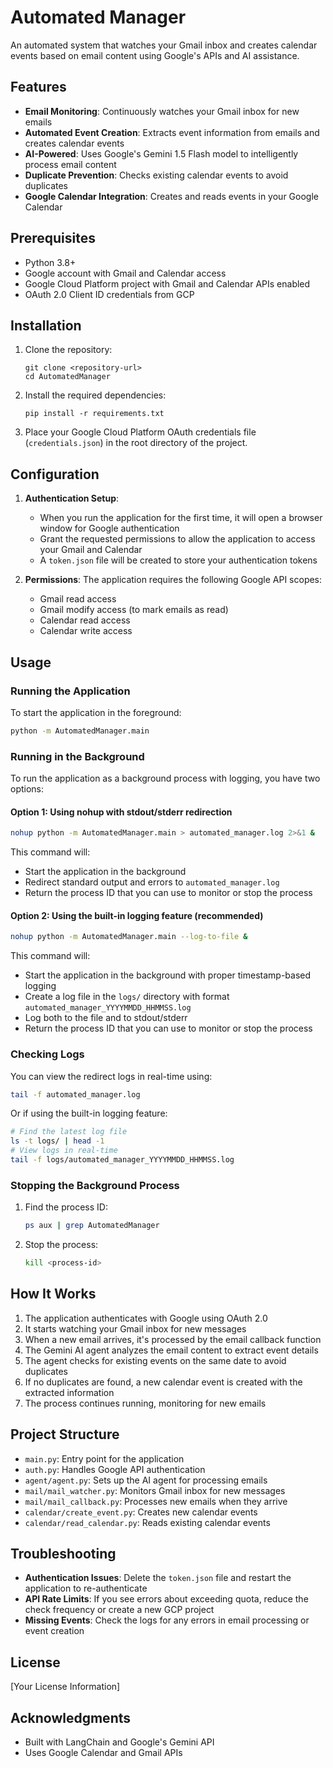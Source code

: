 # Automated Manager

An automated system that watches your Gmail inbox and creates calendar events based on email content using Google's APIs and AI assistance.

## Features

- **Email Monitoring**: Continuously watches your Gmail inbox for new emails
- **Automated Event Creation**: Extracts event information from emails and creates calendar events
- **AI-Powered**: Uses Google's Gemini 1.5 Flash model to intelligently process email content
- **Duplicate Prevention**: Checks existing calendar events to avoid duplicates
- **Google Calendar Integration**: Creates and reads events in your Google Calendar

## Prerequisites

- Python 3.8+
- Google account with Gmail and Calendar access
- Google Cloud Platform project with Gmail and Calendar APIs enabled
- OAuth 2.0 Client ID credentials from GCP

## Installation

1. Clone the repository:
   ```
   git clone <repository-url>
   cd AutomatedManager
   ```

2. Install the required dependencies:
   ```
   pip install -r requirements.txt
   ```

3. Place your Google Cloud Platform OAuth credentials file (`credentials.json`) in the root directory of the project.

## Configuration

1. **Authentication Setup**:
   - When you run the application for the first time, it will open a browser window for Google authentication
   - Grant the requested permissions to allow the application to access your Gmail and Calendar
   - A `token.json` file will be created to store your authentication tokens

2. **Permissions**:
   The application requires the following Google API scopes:
   - Gmail read access
   - Gmail modify access (to mark emails as read)
   - Calendar read access
   - Calendar write access

## Usage

### Running the Application

To start the application in the foreground:

```bash
python -m AutomatedManager.main
```

### Running in the Background

To run the application as a background process with logging, you have two options:

#### Option 1: Using nohup with stdout/stderr redirection

```bash
nohup python -m AutomatedManager.main > automated_manager.log 2>&1 &
```

This command will:
- Start the application in the background
- Redirect standard output and errors to `automated_manager.log`
- Return the process ID that you can use to monitor or stop the process

#### Option 2: Using the built-in logging feature (recommended)

```bash
nohup python -m AutomatedManager.main --log-to-file &
```

This command will:
- Start the application in the background with proper timestamp-based logging
- Create a log file in the `logs/` directory with format `automated_manager_YYYYMMDD_HHMMSS.log`
- Log both to the file and to stdout/stderr
- Return the process ID that you can use to monitor or stop the process

### Checking Logs

You can view the redirect logs in real-time using:

```bash
tail -f automated_manager.log
```

Or if using the built-in logging feature:

```bash
# Find the latest log file
ls -t logs/ | head -1
# View logs in real-time
tail -f logs/automated_manager_YYYYMMDD_HHMMSS.log
```

### Stopping the Background Process

1. Find the process ID:
   ```bash
   ps aux | grep AutomatedManager
   ```

2. Stop the process:
   ```bash
   kill <process-id>
   ```

## How It Works

1. The application authenticates with Google using OAuth 2.0
2. It starts watching your Gmail inbox for new messages
3. When a new email arrives, it's processed by the email callback function
4. The Gemini AI agent analyzes the email content to extract event details
5. The agent checks for existing events on the same date to avoid duplicates
6. If no duplicates are found, a new calendar event is created with the extracted information
7. The process continues running, monitoring for new emails

## Project Structure

- `main.py`: Entry point for the application
- `auth.py`: Handles Google API authentication
- `agent/agent.py`: Sets up the AI agent for processing emails
- `mail/mail_watcher.py`: Monitors Gmail inbox for new messages
- `mail/mail_callback.py`: Processes new emails when they arrive
- `calendar/create_event.py`: Creates new calendar events
- `calendar/read_calendar.py`: Reads existing calendar events

## Troubleshooting

- **Authentication Issues**: Delete the `token.json` file and restart the application to re-authenticate
- **API Rate Limits**: If you see errors about exceeding quota, reduce the check frequency or create a new GCP project
- **Missing Events**: Check the logs for any errors in email processing or event creation

## License

[Your License Information]

## Acknowledgments

- Built with LangChain and Google's Gemini API
- Uses Google Calendar and Gmail APIs
